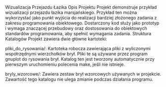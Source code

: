 Wizualizacja Przejazdu Łazika
Opis Projektu
Projekt demonstruje przykład wizualizacji przejazdu łazika marsjańskiego. Przykład ten można wykorzystać jako punkt wyjścia do realizacji bardziej złożonego zadania z zakresu programowania obiektowego. Dostarczony kod służy jako prototyp i wymaga znaczącej przebudowy oraz dostosowania do obiektowych standardów programowania, aby spełnić wymagania zadania.
Struktura Katalogów
Projekt zawiera dwie główne kartoteki:

pliki_do_rysowania/: Kartoteka robocza zawierająca pliki z wyliczonymi współrzędnymi wierzchołków brył. Pliki te są używane przez program gnuplot do rysowania brył. Katalog ten jest tworzony automatycznie przy pierwszym uruchomieniu polecenia make, jeśli nie istnieje.

bryly_wzorcowe/: Zawiera zestaw brył wzorcowych używanych w projekcie. Zawartość tego katalogu nie ulega zmianie podczas działania programu.
